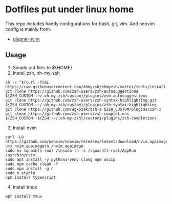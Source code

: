 # Dotfiles put under linux home

This repo includes handy configurations for bash, git, vim.
And neovim config is mainly from:
* [glepnir-nvim](https://github.com/glepnir-nvim)

## Usage

1. Simply put files to ${HOME}
2. Install zsh, oh-my-zsh
```
sh -c "$(curl -fsSL https://raw.githubusercontent.com/ohmyzsh/ohmyzsh/master/tools/install.sh)"
git clone https://github.com/zsh-users/zsh-autosuggestions ${ZSH_CUSTOM:-~/.oh-my-zsh/custom}/plugins/zsh-autosuggestions
git clone https://github.com/zsh-users/zsh-syntax-highlighting.git ${ZSH_CUSTOM:-~/.oh-my-zsh/custom}/plugins/zsh-syntax-highlighting
git clone https://github.com/agkozak/zsh-z $ZSH_CUSTOM/plugins/zsh-z
git clone https://github.com/zsh-users/zsh-completions ${ZSH_CUSTOM:-${ZSH:-~/.oh-my-zsh}/custom}/plugins/zsh-completions
```
3. Install nvim
```
curl -LO https://github.com/neovim/neovim/releases/latest/download/nvim.appimage\nchmod u+x nvim.appimage\n./nvim.appimage
sudo mv squashfs-root /\nsudo ln -s /squashfs-root/AppRun /usr/bin/nvim
sudo apt install -y python3-venv clang npm unzip
sudo npm cache clean -f
sudo npm install -g n
sudo n stable
npm install typescript
```
4. Install tmux
```
apt install tmux
```
